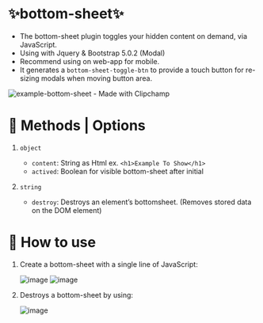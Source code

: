 # ✨bottom-sheet✨
- The bottom-sheet plugin toggles your hidden content on demand, via JavaScript.
- Using with Jquery & Bootstrap 5.0.2 (Modal)
- Recommend using on web-app for mobile.
- It generates a `bottom-sheet-toggle-btn` to provide a touch button for re-sizing modals when moving button area.

![example-bottom-sheet - Made with Clipchamp](https://github.com/nchypx2619/bottom-sheet/assets/126173094/dc972720-7f23-47ff-a4cb-648e3621f714)

# 🚩 Methods | Options
1. `object`
    - `content`: String as Html ex. `<h1>Example To Show</h1>`
    - `actived`: Boolean for visible bottom-sheet after initial

2. `string`
    - `destroy`: Destroys an element’s bottomsheet. (Removes stored data on the DOM element)

# 🚩 How to use
1. Create a bottom-sheet with a single line of JavaScript:

    ![image](https://github.com/nchypx2619/bottom-sheet/assets/126173094/3664fdb8-7b27-4ca1-9c0a-4b54565bf5fc)
    ![image](https://github.com/nchypx2619/bottom-sheet/assets/126173094/c466410f-e7b9-493e-be46-eb5ac1f483d3)

2. Destroys a bottom-sheet by using:
   
    ![image](https://github.com/nchypx2619/bottom-sheet/assets/126173094/eaa572c6-295b-4383-8dda-0995a6a5739e)



